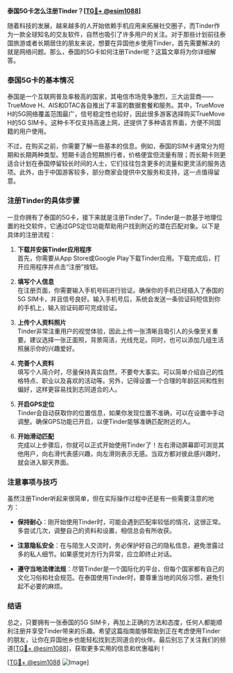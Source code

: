 **泰国5G卡怎么注册Tinder？[[TG💪+ @esim1088](https://t.me/s/esim1088)]**

随着科技的发展，越来越多的人开始依赖手机应用来拓展社交圈子，而Tinder作为一款全球知名的交友软件，自然也吸引了许多用户的关注。对于那些计划前往泰国旅游或者长期居住的朋友来说，想要在异国他乡使用Tinder，首先需要解决的就是网络问题。那么，泰国的5G卡如何注册Tinder呢？这篇文章将为你详细解答。

### 泰国5G卡的基本情况

泰国是一个互联网普及率极高的国家，其电信市场竞争激烈，三大运营商——TrueMove H、AIS和DTAC各自推出了丰富的数据套餐和服务。其中，TrueMove H的5G网络覆盖范围最广，信号稳定性也较好，因此很多游客选择购买TrueMove H的5G SIM卡。这种卡不仅支持高速上网，还提供了多种语言界面，方便不同国籍的用户使用。

不过，在购买之前，你需要了解一些基本的信息。例如，泰国的SIM卡通常分为短期和长期两种类型。短期卡适合短期旅行者，价格便宜但流量有限；而长期卡则更适合计划在泰国停留较长时间的人士，它们往往包含更多的流量和更灵活的服务选项。此外，由于中国游客较多，部分商家会提供中文服务和支持，这一点值得留意。

### 注册Tinder的具体步骤

一旦你拥有了泰国的5G卡，接下来就是注册Tinder了。Tinder是一款基于地理位置的社交软件，它通过GPS定位功能帮助用户找到附近的潜在匹配对象。以下是具体的注册流程：

1. **下载并安装Tinder应用程序**  
   首先，你需要从App Store或Google Play下载Tinder应用。下载完成后，打开应用程序并点击“注册”按钮。

2. **填写个人信息**  
   在注册页面，你需要输入手机号码进行验证。确保你的手机已经插入了泰国的5G SIM卡，并且信号良好。输入手机号后，系统会发送一条验证码短信到你的手机上，输入验证码即可完成验证。

3. **上传个人资料照片**  
   Tinder非常注重用户的视觉体验，因此上传一张清晰且吸引人的头像至关重要。建议选择一张正面照，背景简洁，光线充足。同时，也可以添加几组生活照展示你的兴趣爱好。

4. **完善个人资料**  
   填写个人简介时，尽量保持真实自然，不要夸大事实。可以简单介绍自己的性格特点、职业以及喜欢的活动等。另外，记得设置一个合理的年龄区间和性别偏好，这样更容易找到志同道合的人。

5. **开启GPS定位**  
   Tinder会自动获取你的位置信息，如果你发现位置不准确，可以在设置中手动调整。确保GPS功能已开启，以便Tinder能够准确匹配附近的人。

6. **开始滑动匹配**  
   完成以上步骤后，你就可以正式开始使用Tinder了！左右滑动屏幕即可浏览其他用户，向右滑代表感兴趣，向左滑则表示无感。当双方都对彼此感兴趣时，就会进入聊天界面。

### 注意事项与技巧

虽然注册Tinder听起来很简单，但在实际操作过程中还是有一些需要注意的地方：

- **保持耐心**：刚开始使用Tinder时，可能会遇到匹配率较低的情况，这很正常。多尝试几次，调整自己的资料和设置，相信总会有所收获。
  
- **注意隐私安全**：在与陌生人交流时，务必保护好自己的隐私信息，避免泄露过多的私人细节。如果感觉对方行为异常，应立即终止对话。

- **遵守当地法律法规**：尽管Tinder是一个国际化的平台，但每个国家都有自己的文化习俗和社会规范。在泰国使用Tinder时，要尊重当地的风俗习惯，避免引起不必要的麻烦。

### 结语

总之，只要拥有一张泰国的5G SIM卡，再加上正确的方法和态度，任何人都能顺利注册并享受Tinder带来的乐趣。希望这篇指南能够帮助到正在考虑使用Tinder的朋友，让你在异国他乡也能轻松找到志同道合的伙伴。最后别忘了关注我们的频道[[TG💪+ @esim1088](https://t.me/s/esim1088)]，获取更多实用的信息和优惠福利！

[[TG💪+ @esim1088](https://t.me/s/esim1088) ![Image](https://i.postimg.cc/4NQfJmqS/Snipaste-2025-05-13-00-14-12.png)]